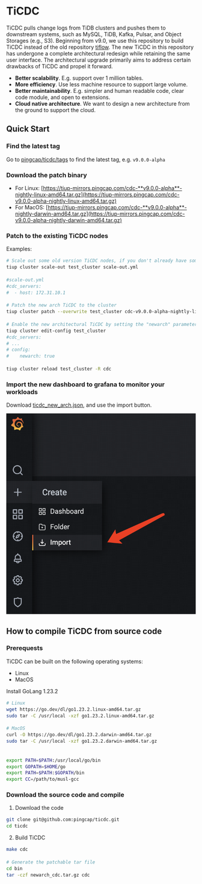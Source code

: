 TiCDC
====
TiCDC pulls change logs from TiDB clusters and pushes them to downstream systems, such as MySQL, TiDB, Kafka, Pulsar, and Object Storages (e.g., S3). Beginning from v9.0, we use this repository to build TiCDC instead of the old repository [tiflow](https://github.com/pingcap/tiflow). The new TiCDC in this repository has undergone a complete architectural redesign while retaining the same user interface. The architectural upgrade primarily aims to address certain drawbacks of TiCDC and propel it forward.

* **Better scalability**. E.g. support over 1 million tables.
* **More efficiency**. Use less machine resource to support large volume.
* **Better maintainability**. E.g. simpler and human readable code, clear code module, and open to extensions.
* **Cloud native architecture**. We want to design a new architecture from the ground to support the cloud.

## Quick Start

### Find the latest tag
Go to [pingcap/ticdc/tags](https://github.com/pingcap/ticdc/tags) to find the latest tag, e.g. `v9.0.0-alpha`

### Download the patch binary
* For Linux: [https://tiup-mirrors.pingcap.com/cdc-**v9.0.0-alpha**-nightly-linux-amd64.tar.gz](https://tiup-mirrors.pingcap.com/cdc-v9.0.0-alpha-nightly-linux-amd64.tar.gz)
* For MacOS: [https://tiup-mirrors.pingcap.com/cdc-**v9.0.0-alpha**-nightly-darwin-amd64.tar.gz](https://tiup-mirrors.pingcap.com/cdc-v9.0.0-alpha-nightly-darwin-amd64.tar.gz)

### Patch to the existing TiCDC nodes
Examples:
```bash
# Scale out some old version TiCDC nodes, if you don't already have some
tiup cluster scale-out test_cluster scale-out.yml

#scale-out.yml
#cdc_servers:
#  - host: 172.31.10.1

# Patch the new arch TiCDC to the cluster
tiup cluster patch --overwrite test_cluster cdc-v9.0.0-alpha-nightly-linux-amd64.tar.gz -R cdc

# Enable the new architectural TiCDC by setting the "newarch" parameter
tiup cluster edit-config test_cluster
#cdc_servers:
# ...
# config:
#    newarch: true

tiup cluster reload test_cluster -R cdc
```

### Import the new dashboard to grafana to monitor your workloads
Download [ticdc_new_arch.json](https://github.com/pingcap/ticdc/blob/master/metrics/grafana/ticdc_new_arch.json), and use the import button.

![](./docs/media/grafana_import.png)


## How to compile TiCDC from source code

### Prerequests
TiCDC can be built on the following operating systems:

* Linux
* MacOS

Install GoLang 1.23.2

```bash
# Linux
wget https://go.dev/dl/go1.23.2.linux-amd64.tar.gz
sudo tar -C /usr/local -xzf go1.23.2.linux-amd64.tar.gz

# MacOS
curl -O https://go.dev/dl/go1.23.2.darwin-amd64.tar.gz
sudo tar -C /usr/local -xzf go1.23.2.darwin-amd64.tar.gz


export PATH=$PATH:/usr/local/go/bin
export GOPATH=$HOME/go
export PATH=$PATH:$GOPATH/bin
export CC=/path/to/musl-gcc
```

### Download the source code and compile

1. Download the code
```bash
git clone git@github.com:pingcap/ticdc.git
cd ticdc
```

2. Build TiCDC

```bash
make cdc

# Generate the patchable tar file
cd bin
tar -czf newarch_cdc.tar.gz cdc
```